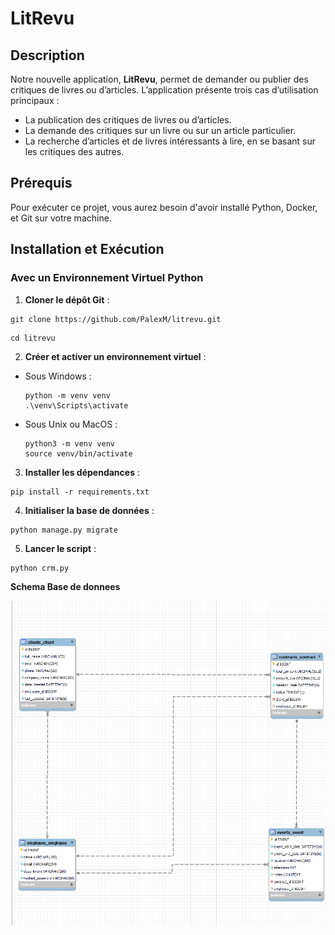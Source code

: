 # LitRevu

## Description
Notre nouvelle application, **LitRevu**, permet de demander ou publier des critiques de livres ou d’articles. L’application présente trois cas d’utilisation principaux :

- La publication des critiques de livres ou d’articles.
- La demande des critiques sur un livre ou sur un article particulier.
- La recherche d’articles et de livres intéressants à lire, en se basant sur les critiques des autres.

## Prérequis
Pour exécuter ce projet, vous aurez besoin d'avoir installé Python, Docker, et Git sur votre machine.

## Installation et Exécution

### Avec un Environnement Virtuel Python
1. **Cloner le dépôt Git** :

 ```
git clone https://github.com/PalexM/litrevu.git
```
 ```
cd litrevu
 ```
2. **Créer et activer un environnement virtuel** :
- Sous Windows :
  ```
  python -m venv venv
  .\venv\Scripts\activate
  ```
- Sous Unix ou MacOS :
  ```
  python3 -m venv venv
  source venv/bin/activate
  ```

3. **Installer les dépendances** :
 ```
pip install -r requirements.txt
 ```
4. **Initialiser la base de données** :
 ```
python manage.py migrate
 ```

5. **Lancer le script** :
 ```
python crm.py

 ```

**Schema Base de donnees**

![schema Base de donnees](schema_db.png)





